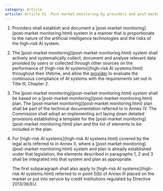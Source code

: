 ```yaml
---
category: Article
article: Article 61  Post-market monitoring by providers and post-market monitoring plan for high-risk AI systems.md
---
```


1. Providers shall establish and document a [post-market monitoring](post-market monitoring.html) system in a manner that is proportionate to the nature of the artificial intelligence technologies and the risks of the high-risk AI system.

2. The [post-market monitoring](post-market monitoring.html) system shall actively and systematically collect, document and analyse relevant data provided by users or collected through other sources on the performance of [high-risk AI systems](high-risk AI systems.html) throughout their lifetime, and allow the [provider](provider.html) to evaluate the continuous compliance of AI systems with the requirements set out in Title III, Chapter 2.

3. The [post-market monitoring](post-market monitoring.html) system shall be based on a [post-market monitoring](post-market monitoring.html) plan. The [post-market monitoring](post-market monitoring.html) plan shall be part of the technical documentation referred to in Annex IV. The Commission shall adopt an implementing act laying down detailed provisions establishing a template for the [post-market monitoring](post-market monitoring.html) plan and the list of elements to be included in the plan.

4. For [high-risk AI systems](high-risk AI systems.html) covered by the legal acts referred to in Annex II, where a [post-market monitoring](post-market monitoring.html) system and plan is already established under that legislation, the elements described in paragraphs 1, 2 and 3 shall be integrated into that system and plan as appropriate.

	The first subparagraph shall also apply to [high-risk AI systems](high-risk AI systems.html) referred to in point 5(b) of Annex III placed on the market or put into service by credit institutions regulated by Directive 2013/36/EU.